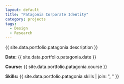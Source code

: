```yaml
---
layout: default
title: "Patagonia Corporate Identity"
category: projects
tags:
  - Design
  - Research
---
```


{{ site.data.portfolio.patagonia.description }}

**Date:** {{ site.data.portfolio.patagonia.date }}

**Course:** {{ site.data.portfolio.patagonia.course }}

**Skills:** {{ site.data.portfolio.patagonia.skills | join: ", " }}
